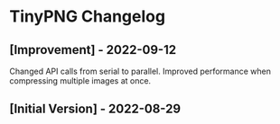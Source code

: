 # TinyPNG Changelog

## [Improvement] - 2022-09-12

Changed API calls from serial to parallel.
Improved performance when compressing multiple images at once.

## [Initial Version] - 2022-08-29